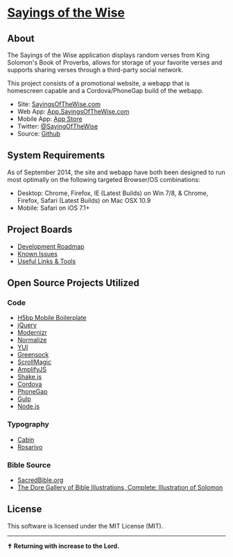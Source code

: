 # [Sayings of the Wise](http://sayingsofthewise.com/)

## About

The Sayings of the Wise application displays random verses from King Solomon's Book of Proverbs, allows for storage of your favorite verses and supports sharing verses through a third-party social network.

This project consists of a promotional website, a webapp that is homescreen capable and a Cordova/PhoneGap build of the webapp.

* Site: [SayingsOfTheWise.com](http://sayingsofthewise.com)
* Web App: [App.SayingsOfTheWise.com](http://app.sayingsofthewise.com)
* Mobile App: [App Store](https://itunes.apple.com/us/app/sayings-of-the-wise-proverbs/id936245285?ls=1&mt=8)
* Twitter: [@SayingOfTheWise](http://twitter.com/SayingOfTheWise)
* Source: [Github](https://github.com/dscamahorn/SayingsOfTheWise-Proverbs-App)

## System Requirements

As of September 2014, the site and webapp have both been designed to run most optimally on the following targeted Browser/OS combinations:

* Desktop: Chrome, Firefox, IE (Latest Builds) on Win 7/8, & Chrome, Firefox, Safari (Latest Builds) on Mac OSX 10.9
* Mobile: Safari on iOS 7.1+

## Project Boards

* [Development Roadmap](https://trello.com/sotw)
* [Known Issues](https://trello.com/b/Lsj83oYf)
* [Useful Links & Tools](https://trello.com/b/dPupPG8E)

## Open Source Projects Utilized

### Code

* [H5bp Mobile Boilerplate](http://html5boilerplate.com/mobile/)
* [jQuery](http://jquery.com/)
* [Modernizr](http://modernizr.com/)
* [Normalize](http://necolas.github.io/normalize.css/)
* [YUI](http://yuilibrary.com/yui/docs/cssreset/)
* [Greensock](http://greensock.com/)
* [ScrollMagic](http://janpaepke.github.io/ScrollMagic/)
* [AmplifyJS](http://amplifyjs.com/)
* [Shake.js](https://github.com/alexgibson/shake.js)
* [Cordova](https://cordova.apache.org/)
* [PhoneGap](http://phonegap.com/)
* [Gulp](http://gulpjs.com/)
* [Node.js](http://nodejs.org/)

### Typography

* [Cabin](https://www.google.com/fonts/specimen/Cabin)
* [Rosarivo](http://www.google.com/fonts/specimen/Rosarivo)

### Bible Source

* [SacredBible.org](http://www.sacredbible.org/)
* [The Dore Gallery of Bible Illustrations, Complete: Illustration of Solomon ](http://www.gutenberg.org/files/8710/8710-h/8710-h.htm#link036)

## License

This software is licensed under the MIT License (MIT).

***

**✝ Returning with increase to the Lord.**